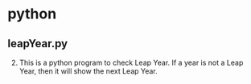# python
## leapYear.py
2. This is a python program to check Leap Year. If a year is not a Leap Year, then it will show the next Leap Year.
